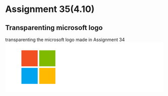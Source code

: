 # Assignment 35(4.10)
## Transparenting microsoft logo 
transparenting the microsoft logo made in Assignment 34<br>
![ms logo transparent](https://github.com/Mahdi1Taheri/Image_processing_PyL/blob/main/Assignment35/output/ms_logo.png)
## 
